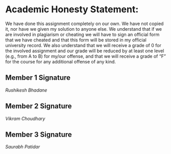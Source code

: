 # Academic Honesty Statement:

We have done this assignment completely on our own. We have not copied it, nor have
we given my solution to anyone else. We understand that if we are involved in plagiarism
or cheating we will have to sign an official form that we have cheated and that this form
will be stored in my official university record. We also understand that we will receive a
grade of 0 for the involved assignment and our grade will be reduced by at least one level
(e.g., from A to B) for my/our offense, and that we will receive a grade of “F” for the
course for any additional offense of any kind.

## Member 1 Signature

_Rushikesh Bhadane_

## Member 2 Signature

_Vikram Choudhary_

## Member 3 Signature

_Saurabh Patidar_
